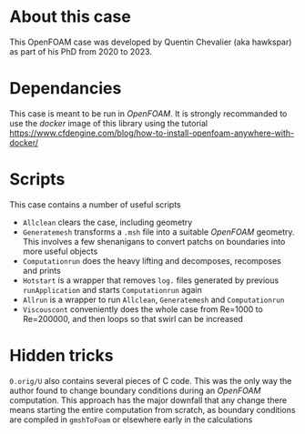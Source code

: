 # About this case

This OpenFOAM case was developed by Quentin Chevalier (aka hawkspar) as part of his PhD from 2020 to 2023.

# Dependancies

This case is meant to be run in _OpenFOAM_. It is strongly recommanded to use the _docker_ image of this library using the tutorial https://www.cfdengine.com/blog/how-to-install-openfoam-anywhere-with-docker/

# Scripts

This case contains a number of useful scripts
- `Allclean` clears the case, including geometry
- `Generatemesh` transforms a `.msh` file into a suitable _OpenFOAM_ geometry. This involves a few shenanigans to convert patchs on boundaries into more useful objects
- `Computationrun` does the heavy lifting and decomposes, recomposes and prints
- `Hotstart` is a wrapper that removes `log.` files generated by previous `runApplication` and starts `Computationrun` again
- `Allrun` is a wrapper to run `Allclean`,  `Generatemesh` and `Computationrun`
- `Viscouscont` conveniently does the whole case from Re=1000 to Re=200000, and then loops so that swirl can be increased

# Hidden tricks

`0.orig/U` also contains several pieces of C code. This was the only way the author found to change boundary conditions during an _OpenFOAM_ computation. This approach has the major downfall that any change there means starting the entire computation from scratch, as boundary conditions are compiled in `gmshToFoam` or elsewhere early in the calculations
